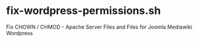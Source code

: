 # fix-wordpress-permissions.sh
Fix CHOWN / CHMOD - Apache Server Files and Files for Joomla Mediawiki Wordpress
